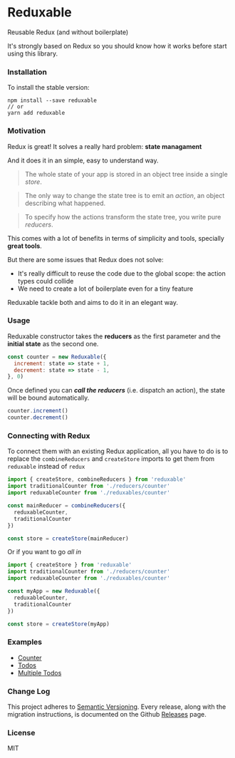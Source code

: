 # Reduxable

Reusable Redux (and without boilerplate)

It's strongly based on Redux so you should know how it works before start using this library.

### Installation

To install the stable version:

```
npm install --save reduxable
// or
yarn add reduxable
```

### Motivation

Redux is great! It solves a really hard problem: **state managament**

And it does it in an simple, easy to understand way.

> The whole state of your app is stored in an object tree inside a single *store*.

> The only way to change the state tree is to emit an *action*, an object describing what happened.

> To specify how the actions transform the state tree, you write pure *reducers*.

This comes with a lot of benefits in terms of simplicity and tools, specially **great tools**.

But there are some issues that Redux does not solve:

- It's really difficult to reuse the code due to the global scope: the action types could collide
- We need to create a lot of boilerplate even for a tiny feature

Reduxable tackle both and aims to do it in an elegant way.

### Usage

Reduxable constructor takes the **reducers** as the first parameter and the **initial state** as the second one.
```js
const counter = new Reduxable({
  increment: state => state + 1,
  decrement: state => state - 1,
}, 0)
```

Once defined you can _**call the reducers**_ (i.e. dispatch an action), the state will be bound automatically.
```js
counter.increment()
counter.decrement()
```

### Connecting with Redux

To connect them with an existing Redux application, all you have to do is to replace the `combineReducers` and `createStore` imports to get them from `reduxable` instead of `redux`
```js
import { createStore, combineReducers } from 'reduxable'
import traditionalCounter from './reducers/counter'
import reduxableCounter from './reduxables/counter'

const mainReducer = combineReducers({
  reduxableCounter,
  traditionalCounter
})

const store = createStore(mainReducer)
```

Or if you want to go _all in_
```js
import { createStore } from 'reduxable'
import traditionalCounter from './reducers/counter'
import reduxableCounter from './reduxables/counter'

const myApp = new Reduxable({
  reduxableCounter,
  traditionalCounter
})

const store = createStore(myApp)
```

### Examples

* [Counter](https://github.com/underscopeio/reduxable/tree/master/examples/counter)
* [Todos](https://github.com/underscopeio/reduxable/tree/master/examples/todos)
* [Multiple Todos](https://github.com/underscopeio/reduxable/tree/master/examples/multiple-todos)

### Change Log

This project adheres to [Semantic Versioning](http://semver.org/).
Every release, along with the migration instructions, is documented on the Github [Releases](https://github.com/underscopeio/reduxable/releases) page.

### License

MIT
